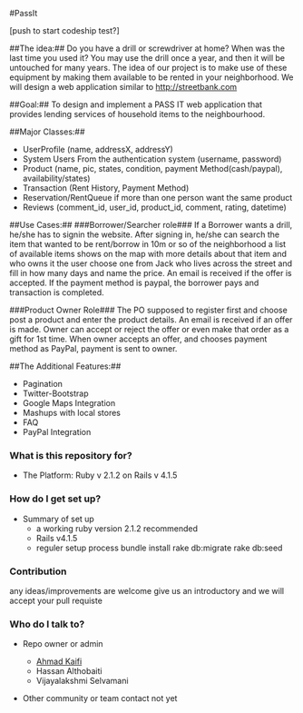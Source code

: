 #PassIt

[push to start codeship test?]



##The idea:##
Do you have a drill or screwdriver at home? When was the last time you used it? You may use the drill once a year, and then it will be untouched for many years. The idea of our project is to make use of these equipment by making them available to be rented in your neighborhood. We will design a web application similar to http://streetbank.com

##Goal:##
To design and implement a PASS IT web application that provides lending services of household items to the neighbourhood.

##Major Classes:##
* UserProfile (name, addressX, addressY)
* System Users From the authentication system (username, password)
* Product (name, pic, states, condition, payment Method(cash/paypal), availability/states)
* Transaction (Rent History, Payment Method)
* Reservation/RentQueue if more than one person want the same product 
* Reviews  (comment_id, user_id, product_id, comment, rating, datetime)

##Use Cases:##
###Borrower/Searcher role###
If a Borrower wants a drill, he/she has to signin  the website.  After signing in, he/she can search the item that  wanted to be rent/borrow in 10m or so of the neighborhood 
a list of available items shows on the map with more details about that item and who owns it the user choose one from Jack who lives across the street and fill in how many days and name the price.  An email is received if the offer is accepted.  If the payment method is paypal, the borrower pays and transaction is completed.

###Product Owner Role###
The PO supposed to register first  and choose post a product and enter the product details.  An email is received if an offer is made. Owner can accept or reject the offer or even make that order as a gift for 1st time.  When owner accepts an offer, and chooses payment method as PayPal, payment is sent to owner.

##The Additional Features:##
* Pagination
* Twitter-Bootstrap
* Google Maps Integration
* Mashups with local stores
* FAQ
* PayPal Integration

### What is this repository for? ###
* The Platform:
Ruby  v 2.1.2  on Rails  v 4.1.5

### How do I get set up? ###

* Summary of set up
    * a working ruby version 2.1.2 recommended 
    * Rails v4.1.5
    * reguler setup process 
    bundle install
    rake db:migrate
    rake db:seed

### Contribution ###

any ideas/improvements are welcome 
give us an introductory and we will accept your pull requiste 

### Who do I talk to? ###

* Repo owner or admin
     * [Ahmad Kaifi](http://akaifi.github.io)
     * Hassan Althobaiti
     * Vijayalakshmi Selvamani

* Other community or team contact
not yet
